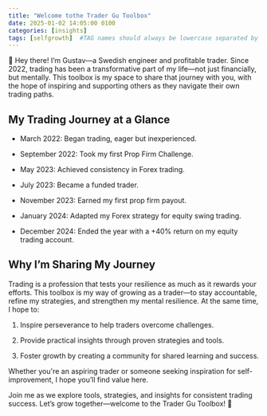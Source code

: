 ```yaml
---
title: "Welcome tothe Trader Gu Toolbox"
date: 2025-01-02 14:05:00 0100
categories: [insights]
tags: [selfgrowth]  #TAG names should always be lowercase separated by comma
---
```


👋 Hey there! I’m Gustav—a Swedish engineer and profitable trader. Since 2022, trading has been a transformative part of my life—not just financially, but mentally. This toolbox is my space to share that journey with you, with the hope of inspiring and supporting others as they navigate their own trading paths.

##  My Trading Journey at a Glance

* March 2022: Began trading, eager but inexperienced.

* September 2022: Took my first Prop Firm Challenge.

* May 2023: Achieved consistency in Forex trading.

* July 2023: Became a funded trader.

* November 2023: Earned my first prop firm payout.

* January 2024: Adapted my Forex strategy for equity swing trading.

* December 2024: Ended the year with a +40% return on my equity trading account.

## Why I’m Sharing My Journey

Trading is a profession that tests your resilience as much as it rewards your efforts. This toolbox is my way of growing as a trader—to stay accountable, refine my strategies, and strengthen my mental resilience. At the same time, I hope to:

1. Inspire perseverance to help traders overcome challenges.

2. Provide practical insights through proven strategies and tools.

3. Foster growth by creating a community for shared learning and success.

Whether you're an aspiring trader or someone seeking inspiration for self-improvement, I hope you’ll find value here.

Join me as we explore tools, strategies, and insights for consistent trading success. Let’s grow together—welcome to the Trader Gu Toolbox! 🚀

